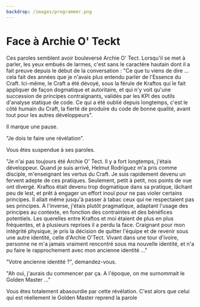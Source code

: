 ```yaml
---
backdrop: /images/programmer.png
---
```


# Face à Archie O' Teckt

Ces paroles semblent avoir bouleversé Archie O' Tect. Lorsqu'il se met à parler, les yeux embués de larmes, c'est sans le caractère hautain dont il a fait preuve depuis le début de la conversation :
"Ce que tu viens de dire ... cela fait des années que je n'avais plus entendu parler de l'Essence du Craft. Ici-même, le Craft a été dévoyé, sous la férule de Kraftos qui le fait appliquer de façon dogmatique et autoritaire, et qui n'y voit qu'une succession de principes contraignants, validés par les KPI des outils d'analyse statique de code. Ce qui a été oublié depuis longtemps, c'est le côté humain du Craft, la fierté de produire du code de bonne qualité, avant tout pour les autres développeurs".

Il marque une pause.

"Je dois te faire une révélation".

Vous êtes suspendue à ses paroles.

"Je n'ai pas toujours été Archie O' Tect. Il y a fort longtemps, j'étais développeur. Quand je suis arrivé, Helmut Rodriguez m'a pris comme disciple, m'enseignant les vertus du Craft. Je suis rapidement devenu un fervent adepte de ces pratiques. Seulement, petit à petit, nos points de vue ont divergé. Kraftos était devenu trop dogmatique dans sa pratique,  lâchant peu de lest, et prêt à engager un effort inouï pour ne pas violer certains principes. Il allait même jusqu'à passer à tabac ceux qui ne respectaient pas ses principes. A l'inverse, j'étais plutôt pragmatique, adaptant l'usage des principes au contexte, en fonction des contraintes et des bénéfices potentiels.
Les querelles entre Kraftos et moi étaient de plus en plus fréquentes, et à plusieurs reprises il a perdu la face.
Craignant pour mon intégrité physique, je pris la décision de quitter l'équipe et de revenir sous une autre identité, celle d'Archie O'Tect. Vivant dans une tour d'ivoire, personne ne m'a jamais vraiment rencontré sous ma nouvelle identité, et n'a pu faire le rapprochement avec mon ancienne identité ..."

"Votre ancienne identité ?", demandez-vous.

"Ah oui, j'aurais du commencer par ça. A l'époque, on me surnommait le Golden Master ..."

Vous êtes totalement abasourdie par cette révélation. C'est alors que celui qui est réellement le Golden Master reprend la parole

<Page url="/golden-master/160" instructions="" action="Ecouter le Golden Master" condition="none" />